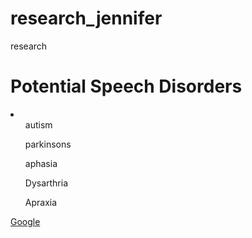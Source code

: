 # research_jennifer
research 
<h1> Potential Speech Disorders</h1>
<li><ol>autism</ol>
<ol>parkinsons</ol>
<ol>aphasia</ol>
<ol>Dysarthria</ol>
<ol>Apraxia</ol></li>
<a href="https://www.google.com">Google</a>